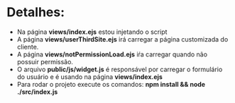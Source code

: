 Detalhes:
==========

- Na página **views/index.ejs** estou injetando o script
- A página **views/userThirdSite.ejs** irá carregar a página customizada do cliente.
- A página **views/notPermissionLoad.ejs** iŕa carregar quando não possuir permissão.
- O arquivo **public/js/widget.js** é responsável por carregar o formulário do usuário e é usando na página **views/index.ejs**
- Para rodar o projeto execute os comandos: **npm install && node ./src/index.js**